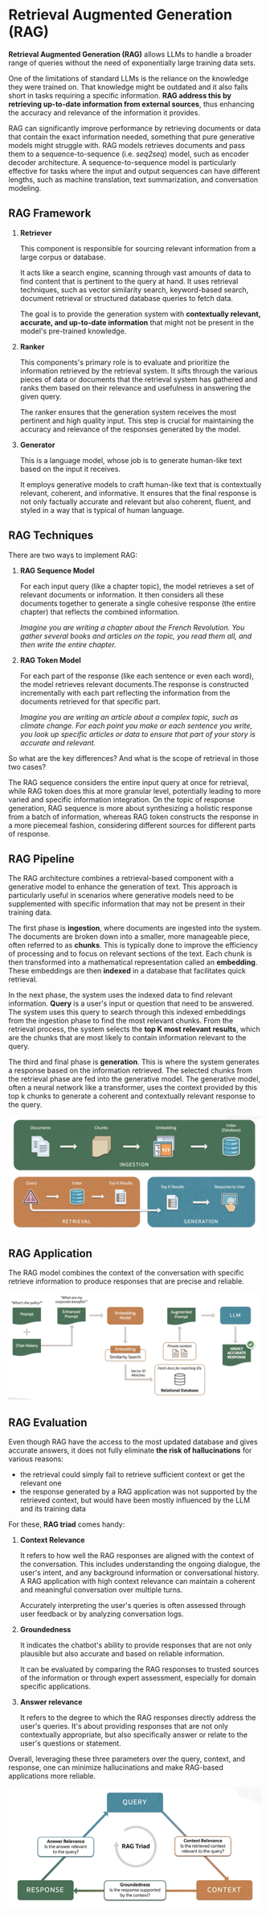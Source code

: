 # Retrieval Augmented Generation (RAG)

**Retrieval Augmented Generation (RAG)** allows LLMs to handle a broader range of queries without the need of exponentially large training data sets.

One of the limitations of standard LLMs is the reliance on the knowledge they were trained on. That knowledge might be outdated and it also falls short in tasks requiring a specific information. **RAG address this by retrieving up-to-date information from external sources**, thus enhancing the accuracy and relevance of the information it provides.

RAG can significantly improve performance by retrieving documents or data that contain the exact information needed, something that pure generative models might struggle with. RAG models retrieves documents and pass them to a sequence-to-sequence (i.e. *seq2seq*) model, such as encoder decoder architecture. A sequence-to-sequence model is particularly effective for tasks where the input and output sequences can have different lengths, such as machine translation, text summarization, and conversation modeling.

## RAG Framework

1. **Retriever**
    
    This component is responsible for sourcing relevant information from a large corpus or database. 
    
    It acts like a search engine, scanning through vast amounts of data to find content that is pertinent to the query at hand. It uses retrieval techniques, such as vector similarity search, keyword-based search, document retrieval or structured database queries to fetch data. 

    The goal is to provide the generation system with **contextually relevant, accurate, and up-to-date information** that might not be present in the model's pre-trained knowledge.

2. **Ranker**

    This components's primary role is to evaluate and prioritize the information retrieved by the retrieval system. It sifts through the various pieces of data or documents that the retrieval system has gathered and ranks them based on their relevance and usefulness in answering the given query.

    The ranker ensures that the generation system receives the most pertinent and high quality input. This step is crucial for maintaining the accuracy and relevance of the responses generated by the model. 
    
3. **Generator**

    This is a language model, whose job is to generate human-like text based on the input it receives.

    It employs generative models to craft human-like text that is contextually relevant, coherent, and informative. It ensures that the final response is not only factually accurate and relevant but also coherent, fluent, and styled in a way that is typical of human language. 

## RAG Techniques

There are two ways to implement RAG:

1. **RAG Sequence Model**

    For each input query (like a chapter topic), the model retrieves a set of relevant documents or information. It then considers all these documents together to generate a single cohesive response (the entire chapter) that reflects the combined information.

    *Imagine you are writing a chapter about the French Revolution. You gather several books and articles on the topic, you read them all, and then write the entire chapter.*

2. **RAG Token Model**

     For each part of the response (like each sentence or even each word), the model retrieves relevant documents.The response is constructed incrementally with each part reflecting the information from the documents retrieved for that specific part. 
     
     *Imagine you are writing an article about a complex topic, such as climate change. For each point you make or each sentence you write, you look up specific articles or data to ensure that part of your story is accurate and relevant.*

So what are the key differences? And what is the scope of retrieval in those two cases?

The RAG sequence considers the entire input query at once for retrieval, while RAG token does this at more granular level, potentially leading to more varied and specific information integration. On the topic of response generation, RAG sequence is more about synthesizing a holistic response from a batch of information, whereas RAG token constructs the response in a more piecemeal fashion, considering different sources for different parts of response.

## RAG Pipeline

The RAG architecture combines a retrieval-based component with a generative model to enhance the generation of text. This approach is particularly useful in scenarios where generative models need to be supplemented with specific information that may not be present in their training data.

The first phase is **ingestion**, where documents are ingested into the system. The documents are  broken down into a smaller, more manageable piece, often referred to as **chunks**. This is typically done to improve the efficiency of processing and to focus on relevant sections of the text. Each chunk is then transformed into a mathematical representation called an **embedding**. These embeddings are then **indexed** in a database that facilitates quick retrieval. 

In the next phase, the system uses the indexed data to find relevant information. **Query** is a user's input or question that need to be answered. The system uses this query to search through this indexed embeddings from the ingestion phase to find the most relevant chunks. From the retrieval process, the system selects the **top K most relevant results**, which are the chunks that are most likely to contain information relevant to the query. 

The third and final phase is **generation**. This is where the system generates a response based on the information retrieved. The selected chunks from the retrieval phase are fed into the generative model. The generative model, often a neural network like a transformer, uses the context provided by this top k chunks to generate a coherent and contextually relevant response to the query. 

![RAG pipeline](../images/rag_pipelines.png)

## RAG Application

The RAG model combines the context of the conversation with specific retrieve information to produce responses that are precise and reliable. 

![RAG application](../images/rag_application.png)

## RAG Evaluation

Even though RAG have the access to the most updated database and gives accurate answers, it does not fully eliminate **the risk of hallucinations** for various reasons: 
- the retrieval could simply fail to retrieve sufficient context or get the relevant one
- the response generated by a RAG application was not supported by the retrieved context, but would have been mostly influenced by the LLM and its training data

For these, **RAG triad** comes handy:

1. **Context Relevance**

    It refers to how well the RAG responses are aligned with the context of the conversation. This includes understanding the ongoing dialogue, the user's intent, and any background information or conversational history. A RAG application with high context relevance can maintain a coherent and meaningful conversation over multiple turns.

    Accurately interpreting the user's queries is often assessed through user feedback or by analyzing conversation logs.

2. **Groundedness**

    It indicates the chatbot's ability to provide responses that are not only plausible but also accurate and based on reliable information. 
    
    It can be evaluated by comparing the RAG responses to trusted sources of the information or through expert assessment, especially for domain specific applications. 
    
3. **Answer relevance** 

    It refers to the degree to which the RAG responses directly address the user's queries. It's about providing responses that are not only contextually appropriate, but also specifically answer or relate to the user's questions or statement.
    
Overall, leveraging these three parameters over the query, context, and response, one can minimize hallucinations and make RAG-based applications more reliable.

![RAG Triad](../images/rag_triad.png)
